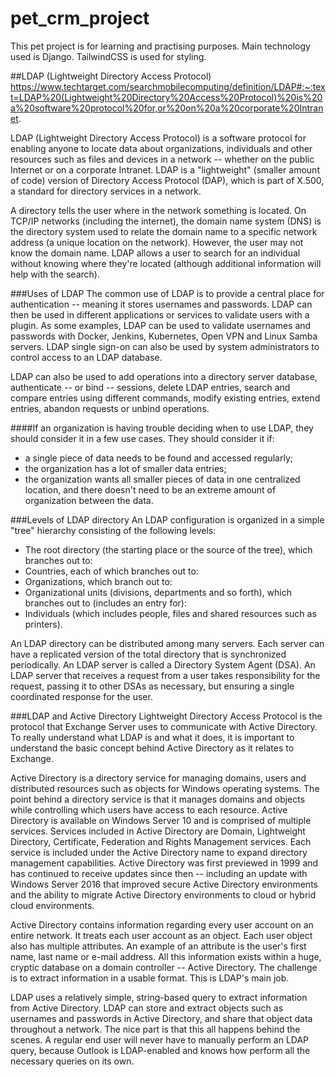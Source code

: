 # pet_crm_project
This pet project is for learning and practising purposes. Main technology used is Django.
TailwindCSS is used for styling.

##LDAP (Lightweight Directory Access Protocol)
https://www.techtarget.com/searchmobilecomputing/definition/LDAP#:~:text=LDAP%20(Lightweight%20Directory%20Access%20Protocol)%20is%20a%20software%20protocol%20for,or%20on%20a%20corporate%20Intranet.

LDAP (Lightweight Directory Access Protocol) is a software protocol for enabling anyone to locate data about organizations, individuals and other resources such as files and devices in a network -- whether on the public Internet or on a corporate Intranet. LDAP is a "lightweight" (smaller amount of code) version of Directory Access Protocol (DAP), which is part of X.500, a standard for directory services in a network.

A directory tells the user where in the network something is located. On TCP/IP networks (including the internet), the domain name system (DNS) is the directory system used to relate the domain name to a specific network address (a unique location on the network). However, the user may not know the domain name. LDAP allows a user to search for an individual without knowing where they're located (although additional information will help with the search).

###Uses of LDAP
The common use of LDAP is to provide a central place for authentication -- meaning it stores usernames and passwords. LDAP can then be used in different applications or services to validate users with a plugin. As some examples, LDAP can be used to validate usernames and passwords with Docker, Jenkins, Kubernetes, Open VPN and Linux Samba servers. LDAP single sign-on can also be used by system administrators to control access to an LDAP database.

LDAP can also be used to add operations into a directory server database, authenticate -- or bind -- sessions, delete LDAP entries, search and compare entries using different commands, modify existing entries, extend entries, abandon requests or unbind operations.

####If an organization is having trouble deciding when to use LDAP, they should consider it in a few use cases. They should consider it if:

- a single piece of data needs to be found and accessed regularly;
- the organization has a lot of smaller data entries;
- the organization wants all smaller pieces of data in one centralized location, and there doesn't need to be an extreme amount of organization between the data.

###Levels of LDAP directory
An LDAP configuration is organized in a simple "tree" hierarchy consisting of the following levels:

- The root directory (the starting place or the source of the tree), which branches out to:
- Countries, each of which branches out to:
- Organizations, which branch out to:
- Organizational units (divisions, departments and so forth), which branches out to (includes an entry for):
- Individuals (which includes people, files and shared resources such as printers).

An LDAP directory can be distributed among many servers. Each server can have a replicated version of the total directory that is synchronized periodically. An LDAP server is called a Directory System Agent (DSA). An LDAP server that receives a request from a user takes responsibility for the request, passing it to other DSAs as necessary, but ensuring a single coordinated response for the user.

###LDAP and Active Directory
Lightweight Directory Access Protocol is the protocol that Exchange Server uses to communicate with Active Directory. To really understand what LDAP is and what it does, it is important to understand the basic concept behind Active Directory as it relates to Exchange.

Active Directory is a directory service for managing domains, users and distributed resources such as objects for Windows operating systems. The point behind a directory service is that it manages domains and objects while controlling which users have access to each resource. Active Directory is available on Windows Server 10 and is comprised of multiple services. Services included in Active Directory are Domain, Lightweight Directory, Certificate, Federation and Rights Management services. Each service is included under the Active Directory name to expand directory management capabilities. Active Directory was first previewed in 1999 and has continued to receive updates since then -- including an update with Windows Server 2016 that improved secure Active Directory environments and the ability to migrate Active Directory environments to cloud or hybrid cloud environments.

Active Directory contains information regarding every user account on an entire network. It treats each user account as an object. Each user object also has multiple attributes. An example of an attribute is the user's first name, last name or e-mail address. All this information exists within a huge, cryptic database on a domain controller -- Active Directory. The challenge is to extract information in a usable format. This is LDAP's main job.

LDAP uses a relatively simple, string-based query to extract information from Active Directory. LDAP can store and extract objects such as usernames and passwords in Active Directory, and share that object data throughout a network. The nice part is that this all happens behind the scenes. A regular end user will never have to manually perform an LDAP query, because Outlook is LDAP-enabled and knows how perform all the necessary queries on its own.

